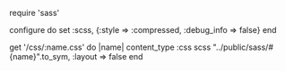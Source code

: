require 'sass'

configure do
  set :scss, {:style => :compressed, :debug_info => false}
end

get '/css/:name.css' do |name|
  content_type :css
  scss "../public/sass/#{name}".to_sym, :layout => false
end
